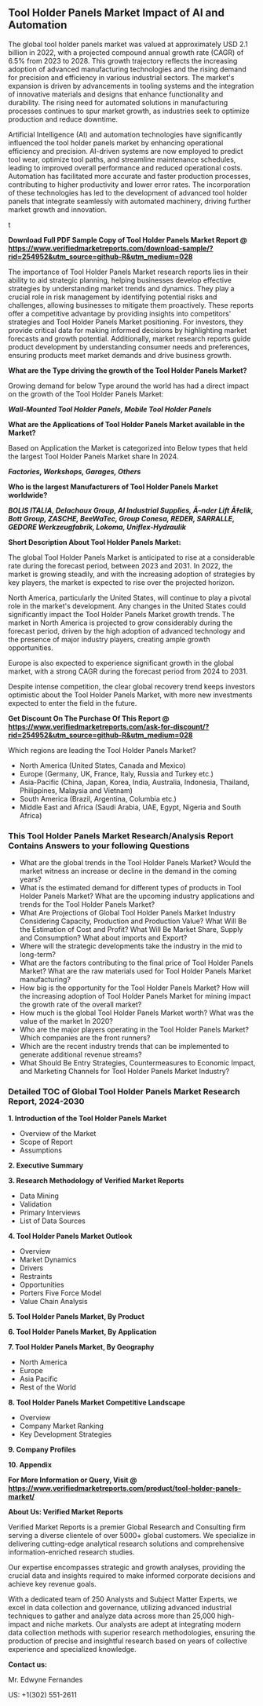 <h2>Tool Holder Panels Market Impact of AI and Automation</h2><p>The global tool holder panels market was valued at approximately USD 2.1 billion in 2022, with a projected compound annual growth rate (CAGR) of 6.5% from 2023 to 2028. This growth trajectory reflects the increasing adoption of advanced manufacturing technologies and the rising demand for precision and efficiency in various industrial sectors. The market's expansion is driven by advancements in tooling systems and the integration of innovative materials and designs that enhance functionality and durability. The rising need for automated solutions in manufacturing processes continues to spur market growth, as industries seek to optimize production and reduce downtime.</p><p>Artificial Intelligence (AI) and automation technologies have significantly influenced the tool holder panels market by enhancing operational efficiency and precision. AI-driven systems are now employed to predict tool wear, optimize tool paths, and streamline maintenance schedules, leading to improved overall performance and reduced operational costs. Automation has facilitated more accurate and faster production processes, contributing to higher productivity and lower error rates. The incorporation of these technologies has led to the development of advanced tool holder panels that integrate seamlessly with automated machinery, driving further market growth and innovation.</p>t</p><p id="" class=""><strong>Download Full PDF Sample Copy of Tool Holder Panels Market Report @ <a href="https://www.verifiedmarketreports.com/download-sample/?rid=254952&utm_source=github-R&utm_medium=028" target="_blank">https://www.verifiedmarketreports.com/download-sample/?rid=254952&utm_source=github-R&utm_medium=028</a></strong></p><p>The importance of&nbsp;Tool Holder Panels Market research reports lies in their ability to aid strategic planning, helping businesses develop effective strategies by understanding market trends and dynamics. They play a crucial role in risk management by identifying potential risks and challenges, allowing businesses to mitigate them proactively. These reports offer a competitive advantage by providing insights into competitors' strategies and Tool Holder Panels Market positioning. For investors, they provide critical data for making informed decisions by highlighting market forecasts and growth potential. Additionally, market research reports guide product development by understanding consumer needs and preferences, ensuring products meet market demands and drive business growth.</p><p><strong>What are the&nbsp;Type driving the growth of the Tool Holder Panels Market?</strong></p><p id="" class="">Growing demand for below Type around the world has had a direct impact on the growth of the Tool Holder Panels Market:</p><em><strong>Wall-Mounted Tool Holder Panels, Mobile Tool Holder Panels</strong></em></p><strong>What are the&nbsp;Applications&nbsp;of Tool Holder Panels Market available in the Market?</strong></p><p id="" class="">Based on Application the Market is categorized into Below types that held the largest Tool Holder Panels Market share In 2024.</p><em><strong>Factories, Workshops, Garages, Others</strong></em></p><strong>Who is the largest Manufacturers of Tool Holder Panels Market worldwide?</strong></p><p><em><strong>BOLIS ITALIA, Delachaux Group, AI Industrial Supplies, Ã–nder Lift Ã‡elik, Bott Group, ZASCHE, BeeWaTec, Group Conesa, REDER, SARRALLE, GEDORE Werkzeugfabrik, Lokoma, Uniflex-Hydraulik</strong></em></p><p id="" class=""><strong>Short Description About Tool Holder Panels Market:</strong></p><p>The global Tool Holder Panels Market is anticipated to rise at a considerable rate during the forecast period, between 2023 and 2031. In 2022, the market is growing steadily, and with the increasing adoption of strategies by key players, the market is expected to rise over the projected horizon.</p><p>North America, particularly the United States, will continue to play a pivotal role in the market's development. Any changes in the United States could significantly impact the Tool Holder Panels Market growth trends. The market in North America is projected to grow considerably during the forecast period, driven by the high adoption of advanced technology and the presence of major industry players, creating ample growth opportunities.</p><p>Europe is also expected to experience significant growth in the global market, with a strong CAGR during the forecast period from 2024 to 2031.</p><p>Despite intense competition, the clear global recovery trend keeps investors optimistic about the Tool Holder Panels Market, with more new investments expected to enter the field in the future.</p><p id="" class=""><strong>Get Discount On The Purchase Of This Report @ <a href="https://www.verifiedmarketreports.com/ask-for-discount/?rid=254952&utm_source=github-R&utm_medium=028" target="_blank">https://www.verifiedmarketreports.com/ask-for-discount/?rid=254952&utm_source=github-R&utm_medium=028</a></strong></p>Which regions are leading the Tool Holder Panels Market?</p><ul><li>North America (United States, Canada and Mexico)</li><li>Europe (Germany, UK, France, Italy, Russia and Turkey etc.)</li><li>Asia-Pacific (China, Japan, Korea, India, Australia, Indonesia, Thailand, Philippines, Malaysia and Vietnam)</li><li>South America (Brazil, Argentina, Columbia etc.)</li><li>Middle East and Africa (Saudi Arabia, UAE, Egypt, Nigeria and South Africa)</li></ul><h3 id="" class="">This Tool Holder Panels Market Research/Analysis Report Contains Answers to your following Questions</h3><ul><li>What are the global trends in the Tool Holder Panels Market? Would the market witness an increase or decline in the demand in the coming years?</li><li>What is the estimated demand for different types of products in Tool Holder Panels Market? What are the upcoming industry applications and trends for the Tool Holder Panels Market?</li><li>What Are Projections of Global Tool Holder Panels Market Industry Considering Capacity, Production and Production Value? What Will Be the Estimation of Cost and Profit? What Will Be Market Share, Supply and Consumption? What about imports and Export?</li><li>Where will the strategic developments take the industry in the mid to long-term?</li><li>What are the factors contributing to the final price of Tool Holder Panels Market? What are the raw materials used for Tool Holder Panels Market manufacturing?</li><li>How big is the opportunity for the Tool Holder Panels Market? How will the increasing adoption of Tool Holder Panels Market for mining impact the growth rate of the overall market?</li><li>How much is the global Tool Holder Panels Market worth? What was the value of the market In 2020?</li><li>Who are the major players operating in the Tool Holder Panels Market? Which companies are the front runners?</li><li>Which are the recent industry trends that can be implemented to generate additional revenue streams?</li><li>What Should Be Entry Strategies, Countermeasures to Economic Impact, and Marketing Channels for Tool Holder Panels Market Industry?</li></ul><h3 id="" class="">Detailed TOC of Global Tool Holder Panels Market Research Report, 2024-2030</h3><p id="" class=""><strong>1. Introduction of the Tool Holder Panels Market</strong></p><ul><li>Overview of the Market</li><li>Scope of Report</li><li>Assumptions</li></ul><p id="" class=""><strong>2. Executive Summary</strong></p><p id="" class=""><strong>3. Research Methodology of Verified Market Reports</strong></p><ul><li>Data Mining</li><li>Validation</li><li>Primary Interviews</li><li>List of Data Sources</li></ul><p id="" class=""><strong>4. Tool Holder Panels Market Outlook</strong></p><ul><li>Overview</li><li>Market Dynamics</li><li>Drivers</li><li>Restraints</li><li>Opportunities</li><li>Porters Five Force Model</li><li>Value Chain Analysis</li></ul><p id="" class=""><strong>5. Tool Holder Panels Market, By Product</strong></p><p id="" class=""><strong>6. Tool Holder Panels Market, By Application</strong></p><p id="" class=""><strong>7. Tool Holder Panels Market, By Geography</strong></p><ul><li>North America</li><li>Europe</li><li>Asia Pacific</li><li>Rest of the World</li></ul><p id="" class=""><strong>8. Tool Holder Panels Market Competitive Landscape</strong></p><ul><li>Overview</li><li>Company Market Ranking</li><li>Key Development Strategies</li></ul><p id="" class=""><strong>9. Company Profiles</strong></p><p id="" class=""><strong>10. Appendix</strong></p><p id="" class=""><strong>For More Information or Query, Visit @ <a href="https://www.verifiedmarketreports.com/product/tool-holder-panels-market/" target="_blank">https://www.verifiedmarketreports.com/product/tool-holder-panels-market/</a></strong></p><p id="" class=""><strong>About Us: Verified Market Reports</strong></p><p id="" class="">Verified Market Reports is a premier Global Research and Consulting firm serving a diverse clientele of over 5000+ global customers. We specialize in delivering cutting-edge analytical research solutions and comprehensive information-enriched research studies.</p><p id="" class="">Our expertise encompasses strategic and growth analyses, providing the crucial data and insights required to make informed corporate decisions and achieve key revenue goals.</p><p id="" class="">With a dedicated team of 250 Analysts and Subject Matter Experts, we excel in data collection and governance, utilizing advanced industrial techniques to gather and analyze data across more than 25,000 high-impact and niche markets. Our analysts are adept at integrating modern data collection methods with superior research methodologies, ensuring the production of precise and insightful research based on years of collective experience and specialized knowledge.</p><p id="" class=""><strong>Contact us:</strong></p><p id="" class="">Mr. Edwyne Fernandes</p><p id="" class="">US: +1(302) 551-2611</p>